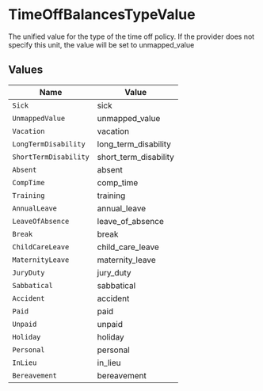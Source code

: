 # TimeOffBalancesTypeValue

The unified value for the type of the time off policy. If the provider does not specify this unit, the value will be set to unmapped_value


## Values

| Name                  | Value                 |
| --------------------- | --------------------- |
| `Sick`                | sick                  |
| `UnmappedValue`       | unmapped_value        |
| `Vacation`            | vacation              |
| `LongTermDisability`  | long_term_disability  |
| `ShortTermDisability` | short_term_disability |
| `Absent`              | absent                |
| `CompTime`            | comp_time             |
| `Training`            | training              |
| `AnnualLeave`         | annual_leave          |
| `LeaveOfAbsence`      | leave_of_absence      |
| `Break`               | break                 |
| `ChildCareLeave`      | child_care_leave      |
| `MaternityLeave`      | maternity_leave       |
| `JuryDuty`            | jury_duty             |
| `Sabbatical`          | sabbatical            |
| `Accident`            | accident              |
| `Paid`                | paid                  |
| `Unpaid`              | unpaid                |
| `Holiday`             | holiday               |
| `Personal`            | personal              |
| `InLieu`              | in_lieu               |
| `Bereavement`         | bereavement           |